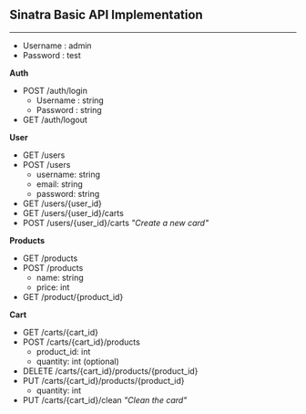 Sinatra Basic API Implementation
--------------------------------


----------


 - Username : admin
 -  Password : test

**Auth**

 - POST /auth/login
	 - Username : string
	 - Password : string
 - GET /auth/logout

**User**

 - GET /users 
 - POST /users
	 - username: string
	 - email: string
	 - password: string
 - GET /users/{user_id}
 - GET /users/{user_id}/carts
 - POST /users/{user_id}/carts *"Create a new card"*

**Products**

 - GET /products
 - POST /products
	 - name: string
	 - price: int
 - GET /product/{product_id}

**Cart**

 - GET /carts/{cart_id}
 - POST /carts/{cart_id}/products
	 - product_id: int
	 - quantity: int (optional)
 - DELETE /carts/{cart_id}/products/{product_id}
 - PUT /carts/{cart_id}/products/{product_id}
	 - quantity: int
 - PUT /carts/{cart_id}/clean *"Clean the card"*
